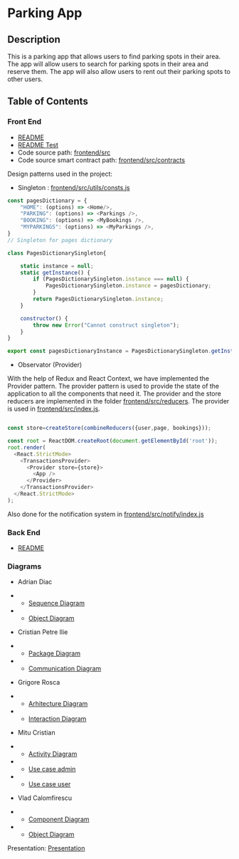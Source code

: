 # Parking App 


## Description
This is a parking app that allows users to find parking spots in their area. The app will allow users to search for parking spots in their area and reserve them. The app will also allow users to rent out their parking spots to other users.

## Table of Contents

### Front End

* [README](./frontend/README.md)
* [README Test](./frontend/README.TEST.md)
* Code source path: [frontend/src]()
* Code source smart contract path: [frontend/src/contracts]()

Design patterns used in the project:

* Singleton : [frontend/src/utils/consts.js]()

```javascript
const pagesDictionary = {
    "HOME": (options) => <Home/>,
    "PARKING": (options) => <Parkings />,
    "BOOKING": (options) => <MyBookings />,
    "MYPARKINGS": (options) => <MyParkings />,
}
// Singleton for pages dictionary

class PagesDictionarySingleton{

    static instance = null;
    static getInstance() {
        if (PagesDictionarySingleton.instance === null) {
            PagesDictionarySingleton.instance = pagesDictionary;
        }
        return PagesDictionarySingleton.instance;
    }

    constructor() {
        throw new Error("Cannot construct singleton");
    }
}

export const pagesDictionaryInstance = PagesDictionarySingleton.getInstance();
```

* Observator (Provider) 

With the help of Redux and React Context, we have implemented the Provider pattern. The provider pattern is used to provide the state of the application to all the components that need it. The provider and the store reducers are implemented in the folder [frontend/src/reducers](). The provider is used in [frontend/src/index.js]().

```javascript

const store=createStore(combineReducers({user,page, bookings}));

const root = ReactDOM.createRoot(document.getElementById('root'));
root.render(
  <React.StrictMode>
    <TransactionsProvider>
      <Provider store={store}>
        <App />
      </Provider>
    </TransactionsProvider>
  </React.StrictMode>
);

```
Also done for the notification system in [frontend/src/notify/index.js]()


### Back End

* [README](./backend/README.md)

### Diagrams

* Adrian Diac
* * [Sequence Diagram](./Diagrams/Adrian_Diac/DiagramaSecventa.drawio.pdf)
* * [Object Diagram](./Diagrams/Adrian_Diac/ObjectDiagram.pdf)

* Cristian Petre Ilie
* * [Package Diagram](./Diagrams/Cristian_Petre_Ilie/Package_Diagram.pdf)
* * [Communication Diagram](./Diagrams/Cristian_Petre_Ilie/Communication_Diagram.pdf)

* Grigore Rosca
* * [Arhitecture Diagram](./Diagrams/Grigore_Rosca/Arhitecture.pdf)
* * [Interaction Diagram](./Diagrams/Grigore_Rosca/Interaction.pdf)

* Mitu Cristian
* * [Activity Diagram](Diagrams/Mitu_Cristian/Activitiy.pdf)
* * [Use case admin](Diagrams/Mitu_Cristian/Use_Case_Admin.pdf)
* * [Use case user](Diagrams/Mitu_Cristian/Use_Case_User.pdf)

* Vlad Calomfirescu
* * [Component Diagram](./Diagrams/Vlad_Calomfirescu/Component.pdf)
* * [Object Diagram](./Diagrams/Vlad_Calomfirescu/Object.pdf)

Presentation: [Presentation](./Presentation.pptx)
